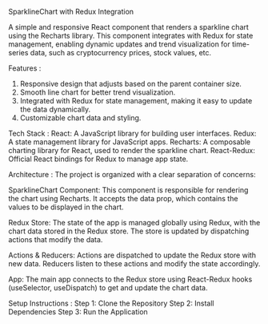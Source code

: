 SparklineChart with Redux Integration

A simple and responsive React component that renders a sparkline chart using the Recharts library. This component integrates with Redux for state management, enabling dynamic updates and trend visualization for time-series data, such as cryptocurrency prices, stock values, etc.

Features :
1. Responsive design that adjusts based on the parent container size.
2. Smooth line chart for better trend visualization.
3. Integrated with Redux for state management, making it easy to update the data dynamically.
4. Customizable chart data and styling.

Tech Stack :
React: A JavaScript library for building user interfaces.
Redux: A state management library for JavaScript apps.
Recharts: A composable charting library for React, used to render the sparkline chart.
React-Redux: Official React bindings for Redux to manage app state.

Architecture :
The project is organized with a clear separation of concerns:

SparklineChart Component:
 This component is responsible for rendering the chart using Recharts. It accepts the data prop, which contains the values to be displayed in the chart.

Redux Store: 
The state of the app is managed globally using Redux, with the chart data stored in the Redux store. The store is updated by dispatching actions that modify the data.

Actions & Reducers: 
Actions are dispatched to update the Redux store with new data. Reducers listen to these actions and modify the state accordingly.

App: The main app connects to the Redux store using React-Redux hooks (useSelector, useDispatch) to get and update the chart data.


Setup Instructions :
Step 1: Clone the Repository
Step 2: Install Dependencies
Step 3: Run the Application



